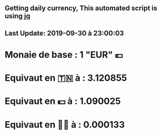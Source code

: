 ## Getting daily currency, This automated script is using [jq](https://stedolan.github.io/jq/)
## Last Update:  2019-09-30 à 23:00:03
 # Monaie de base : 1 "EUR" 💶 
 # Equivaut en 🇹🇳 à :  3.120855 
 # Equivaut en 💵 à : 1.090025
 # Equivaut en 🐱‍💻 à :  0.000133
